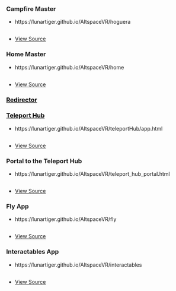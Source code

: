 <p>
	<h3>Campfire Master</h3>
		<ul>
			<li><a href="https://lunartiger.github.io/AltspaceVR/hoguera" style="text-decoration:none">https://lunartiger.github.io/AltspaceVR/hoguera</a></li>
			<hr style="height:1px; visibility:hidden;" />
			<li><a href="https://raw.githubusercontent.com/LunarTiger/AltspaceVR/master/hoguera/index.html">View Source</a></li>
			</ul>
	<h3>Home Master</h3>
		<ul>
			<li><a href="https://lunartiger.github.io/AltspaceVR/home" style="text-decoration:none">https://lunartiger.github.io/AltspaceVR/home</a></li>
			<hr style="height:1px; visibility:hidden;" />
			<li><a href="https://raw.githubusercontent.com/LunarTiger/AltspaceVR/master/home/index.html">View Source</a></li>
		</ul>
	<a href="https://lunartiger.github.io/AltspaceVR/Redirector/" style="text-decoration:underline; color: black;"><h3>Redirector</h3></a>
	<a href="/AltspaceVR/teleportHub/archive" style="text-decoration:underline; color: black;"><h3>Teleport Hub</h3></a>
		<ul>
			<li><a href="https://lunartiger.github.io/AltspaceVR/teleportHub/app.html" style="text-decoration:none">https://lunartiger.github.io/AltspaceVR/teleportHub/app.html</a></li>
			<hr style="height:1px; visibility:hidden;" />
			<li><a href="https://raw.githubusercontent.com/LunarTiger/AltspaceVR/master/teleportHub/app.html">View Source</a></li>
		</ul>
	<h3>Portal to the Teleport Hub</h3>
		<ul>
			<li><a href="https://lunartiger.github.io/AltspaceVR/teleport_hub_portal.html" style="text-decoration:none">https://lunartiger.github.io/AltspaceVR/teleport_hub_portal.html</a></li>
			<hr style="height:1px; visibility:hidden;" />
			<li><a href="https://raw.githubusercontent.com/LunarTiger/AltspaceVR/master/teleport_hub_portal.html">View Source</a></li>
		</ul>
	<h3>Fly App</h3>
		<ul>
			<li><a href="/AltspaceVR/fly" style="text-decoration:none">https://lunartiger.github.io/AltspaceVR/fly</a></li>
			<hr style="height:1px; visibility:hidden;" />
			<li><a href="https://raw.githubusercontent.com/LunarTiger/AltspaceVR/master/fly/index.html">View Source</a></li>
		</ul>
	<h3>Interactables App</h3>
		<ul>
			<li><a href="/AltspaceVR/interactables" style="text-decoration:none">https://lunartiger.github.io/AltspaceVR/interactables</a></li>
			<hr style="height:1px; visibility:hidden;" />
			<li><a href="https://raw.githubusercontent.com/LunarTiger/AltspaceVR/master/interactables/index.html">View Source</a></li>
		</ul>
</p>
